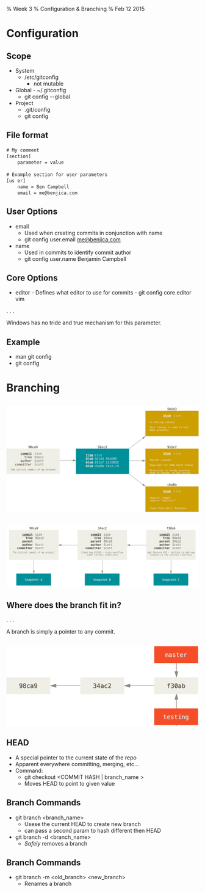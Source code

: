 % Week 3
% Configuration & Branching
% Feb 12 2015

# Configuration

## Scope

- System
    - /etc/gitconfig
	  - not mutable
- Global
	  - ~/.gitconfig
    - git config --global <parameter> <value>
- Project
    - .git/config
    - git config <parameter> <value>
 
## File format

```
# My comment
[section]
	parameter = value
 
# Example section for user parameters
[us er]
	name = Ben Campbell
	email = me@benjica.com
```

## User Options
 
- email
    - Used when creating commits in conjunction with name
    - git config user.email me@benjica.com
- name
    - Used in commits to identify commit author
    - git config user.name Benjamin Campbell

## Core Options
 
- editor
		- Defines what editor to use for commits
		- git config core.editor vim

. . .

Windows has no tride and true mechanism for this parameter. 

## Example

- man git config
- git config <parameter> <value>
 
# Branching

## 

![Commit Anatomy][1]

##

![Linear History][2]

## Where does the branch fit in?

. . .

A branch is simply a pointer to any commit.

##

![Two Branches Added][3]

## HEAD

- A special pointer to the current state of the repo
- Apparent everywhere committing, merging, etc...
- Command: 
    - git checkout <COMMIT HASH | branch_name >
    - Moves HEAD to point to given value
 
## Branch Commands

- git branch <branch_name>
    - Usese the current HEAD to create new branch
    - can pass a second param to hash different then HEAD
- git branch -d <branch_name>
   - _Safely_ removes a branch

## Branch Commands
- git branch -m <old_branch> <new_branch>
    - Renames a branch

[1]: images/commit.png
[2]: images/commits-and-parents.png
[3]: images/two-branches.png
